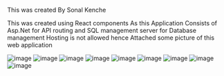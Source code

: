This was created By Sonal Kenche 

This was created using React components 
As this Application Consists of Asp.Net for API routing and SQL management server for Database management Hosting is not allowed hence Attached some picture of this web application

![image](https://user-images.githubusercontent.com/70857209/172064108-09d733a0-cd66-45c0-bef5-c4a62537cf39.png)
![image](https://user-images.githubusercontent.com/70857209/172064122-345196d1-f0d9-4bf4-b5b2-03b16c0147cb.png)
![image](https://user-images.githubusercontent.com/70857209/172064131-550e2600-5740-4c6b-95bb-fcef02d450fd.png)
![image](https://user-images.githubusercontent.com/70857209/172064139-82024fa1-dda1-4a2c-b6c2-9d4156171d02.png)
![image](https://user-images.githubusercontent.com/70857209/172064146-dfae5ae4-1a56-479f-ab33-89acf6dde512.png)
![image](https://user-images.githubusercontent.com/70857209/172064151-89380d48-035d-46d7-be47-d9e3945fdefc.png)
![image](https://user-images.githubusercontent.com/70857209/172064159-86a1cad9-658d-480e-8b79-34d0c465aa79.png)
![image](https://user-images.githubusercontent.com/70857209/172064187-58ff3606-e1ba-4edf-b21b-f738ef48085d.png)
![image](https://user-images.githubusercontent.com/70857209/172064199-3fff9443-59b9-4b3c-b71d-ef79daf8a7f0.png)

